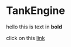 # TankEngine

hello this is text in **bold**

click on this [link](https://www.youtube.com/watch?v=IO9XlQrEt2Y)
